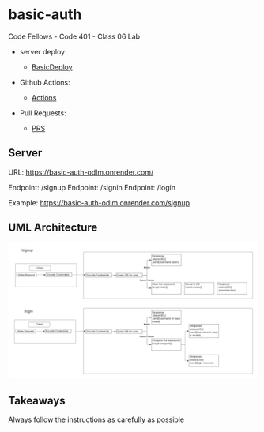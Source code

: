 # basic-auth

Code Fellows - Code 401 - Class 06 Lab

- server deploy:

  - [BasicDeploy](https://basic-auth-odlm.onrender.com/)

- Github Actions:

  - [Actions](https://github.com/reedoooo/basic-auth/actions)

- Pull Requests:

  - [PRS](https://github.com/reedoooo/basic-auth/pulls)

## Server

URL: https://basic-auth-odlm.onrender.com/

Endpoint: /signup
Endpoint: /signin
Endpoint: /login

Example: https://basic-auth-odlm.onrender.com/signup

## UML Architecture

![UML Architecture](./UML-diagram.jpeg)

## Takeaways

Always follow the instructions as carefully as possible